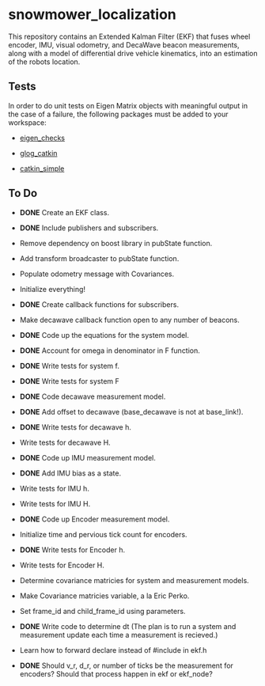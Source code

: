 # snowmower_localization
This repository contains an Extended Kalman Filter (EKF) that fuses wheel encoder, IMU, visual odometry, and DecaWave beacon measurements, along with a model of differential drive vehicle kinematics, into an estimation of the robots location.

## Tests
In order to do unit tests on Eigen Matrix objects with meaningful output in the case of a failure, the following packages must be added to your workspace:
* [eigen_checks](https://github.com/ethz-asl/eigen_checks)

* [glog_catkin](https://github.com/ethz-asl/glog_catkin)

* [catkin_simple](https://github.com/catkin/catkin_simple)

## To Do
* **DONE** Create an EKF class.

* **DONE** Include publishers and subscribers.

* Remove dependency on boost library in pubState function.

* Add transform broadcaster to pubState function.

* Populate odometry message with Covariances.

* Initialize everything!

* **DONE** Create callback functions for subscribers.

* Make decawave callback function open to any number of beacons.

* **DONE** Code up the equations for the system model.

* **DONE** Account for omega in denominator in F function.

* **DONE** Write tests for system f.

* **DONE** Write tests for system F

* **DONE** Code decawave measurement model.

* **DONE** Add offset to decawave (base_decawave is not at base_link!).

* **DONE** Write tests for decawave h.

* Write tests for decawave H.

* **DONE** Code up IMU measurement model.

* **DONE** Add IMU bias as a state.

* Write tests for IMU h.

* Write tests for IMU H.

* **DONE** Code up Encoder measurement model.

* Initialize time and pervious tick count for encoders.

* **DONE** Write tests for Encoder h.

* Write tests for Encoder H.

* Determine covariance matricies for system and measurement models.

* Make Covariance matricies variable, a la Eric Perko.

* Set frame_id and child_frame_id using parameters.

* **DONE** Write code to determine dt (The plan is to run a system and measurement update each time a measurement is recieved.)

* Learn how to forward declare instead of #include in ekf.h

* **DONE** Should v_r, d_r, or number of ticks be the measurement for encoders? Should that process happen in ekf or ekf_node?